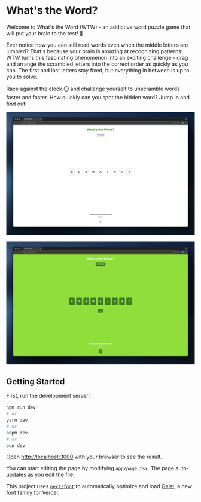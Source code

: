 # What's the Word?

Welcome to What's the Word (WTW) - an addictive word puzzle game that will put your brain to the test! 🧩

Ever notice how you can still read words even when the middle letters are jumbled? That's because your brain is amazing at recognizing patterns! WTW turns this fascinating phenomenon into an exciting challenge - drag and arrange the scrambled letters into the correct order as quickly as you can. The first and last letters stay fixed, but everything in between is up to you to solve.

Race against the clock ⏱️ and challenge yourself to unscramble words faster and faster. How quickly can you spot the hidden word? Jump in and find out!

![What's the Word Game Screenshot](./.src/whatstheword1.png)

![What's the Word Game Screenshot2](./.src/whatstheword2.png)


## Getting Started

First, run the development server:

```bash
npm run dev
# or
yarn dev
# or
pnpm dev
# or
bun dev
```

Open [http://localhost:3000](http://localhost:3000) with your browser to see the result.

You can start editing the page by modifying `app/page.tsx`. The page auto-updates as you edit the file.

This project uses [`next/font`](https://nextjs.org/docs/app/building-your-application/optimizing/fonts) to automatically optimize and load [Geist](https://vercel.com/font), a new font family for Vercel.

